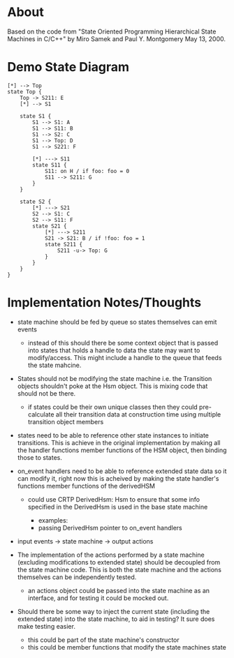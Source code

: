 # About
Based on the code from "State Oriented Programming Hierarchical State Machines
in C/C++" by Miro Samek and Paul Y. Montgomery May 13, 2000.

# Demo State Diagram

```plantuml
[*] --> Top
state Top {
    Top -> S211: E
    [*] --> S1

    state S1 {
        S1 --> S1: A
        S1 --> S11: B
        S1 --> S2: C
        S1 --> Top: D
        S1 --> S221: F

        [*] ---> S11
        state S11 {
            S11: on H / if foo: foo = 0
            S11 --> S211: G
        }
    }

    state S2 {
        [*] ---> S21
        S2 --> S1: C
        S2 --> S11: F
        state S21 {
            [*] ---> S211
            S21 -> S21: B / if !foo: foo = 1
            state S211 {
                S211 -u-> Top: G
            }
        }
    }
}
```


# Implementation Notes/Thoughts


- state machine should be fed by queue so states themselves can emit events
    - instead of this should there be some context object that is passed into
      states that holds a handle to data the state may want to modify/access.
      This might include a handle to the queue that feeds the state mahcine.

- States should not be modifying the state machine i.e. the
  Transition objects shouldn't poke at the Hsm object. This is
  mixing code that should not be there.
    - if states could be their own unique classes then they
      could pre-calculate all their transition data at
      construction time using multiple transition object members

- states need to be able to reference other state instances to
  initiate transitions. This is achieve in the original
  implementation by making all the handler functions member
  functions of the HSM object, then binding those to states.

- on_event handlers need to be able to reference extended
  state data so it can modify it, right now this is acheived by making the
  state handler's functions member functions of the derivedHSM
    - could use CRTP DerivedHsm: Hsm<DerivedHsm> to ensure that some info specified
      in the DerivedHsm is used in the base state machine
        - examples:
        - passing DerivedHsm pointer to on_event handlers

- input events -> state machine -> output actions
- The implementation of the actions performed by a state machine (excluding
  modifications to extended state) should be decoupled from the state machine
  code. This is both the state machine and the actions
  themselves can be independently tested.
    - an actions object could be passed into the state machine as an interface,
      and for testing it could be mocked out.

- Should there be some way to inject the current state (including the extended
  state) into the state machine, to aid in testing? It sure does make testing
  easier.
    - this could be part of the state machine's constructor
    - this could be member functions that modify the state machines state


